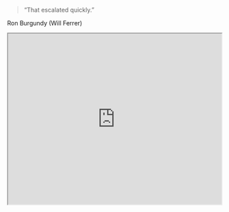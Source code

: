 <section></section>
<section><blockquote class="dark">“That escalated quickly.”</blockquote></section>
<section>
	<p class="dark">Ron Burgundy (Will Ferrer)</p>
	<iframe src="https://www.youtube.com/embed/FONN-0uoTHI" width="500" height="400"></iframe>
</section>